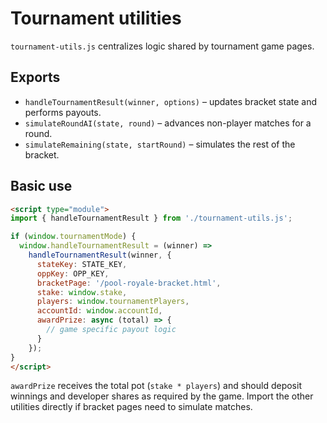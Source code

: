 # Tournament utilities

`tournament-utils.js` centralizes logic shared by tournament game pages.

## Exports
- `handleTournamentResult(winner, options)` – updates bracket state and performs payouts.
- `simulateRoundAI(state, round)` – advances non-player matches for a round.
- `simulateRemaining(state, startRound)` – simulates the rest of the bracket.

## Basic use
```html
<script type="module">
import { handleTournamentResult } from './tournament-utils.js';

if (window.tournamentMode) {
  window.handleTournamentResult = (winner) =>
    handleTournamentResult(winner, {
      stateKey: STATE_KEY,
      oppKey: OPP_KEY,
      bracketPage: '/pool-royale-bracket.html',
      stake: window.stake,
      players: window.tournamentPlayers,
      accountId: window.accountId,
      awardPrize: async (total) => {
        // game specific payout logic
      }
    });
}
</script>
```

`awardPrize` receives the total pot (`stake * players`) and should deposit
winnings and developer shares as required by the game. Import the other
utilities directly if bracket pages need to simulate matches.
